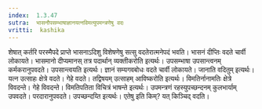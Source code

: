 ```yaml
---
index:  1.3.47
sutra:  भासनौपसम्भाषाज्ञानयत्नविमत्युपमन्त्रणेषु वदः
vritti:  kashika 
---
```


शेषात् कर्तरि परस्मैपदे प्राप्ते भासनाऽदिशु विशेषणेषु सत्सु वदतेरात्मनेपदं भवति। भासनं दीप्तिः वदते चार्वी लोकायते। भासमानो दीप्यमानस् तत्र पदार्थान् व्यक्तीकरोति इत्यर्थः। उपसम्भाषा उपसान्त्वनम् कर्मकरानुपवदते। उपसान्त्वयति इत्यर्थः। ज्ञानं सम्यगवबोधः वदते चार्वी लोकायते। जानाति वदितुम् इत्यर्थः। यत्न उत्साहः क्षेत्रे वदते। गेहे वदते। तद्विषयम् उत्साहम् आविष्करोति इत्यर्थः। विमतिर्नानामतिः क्षेत्रे विवदन्ते। गेहे विवदन्ते। विमतिपतिता विचित्रं भाषन्ते इत्यर्थः। उपमन्त्रणं रहस्युपच्छन्दनम् कुलभार्याम् उपवदते। परदारानुपवदते। उपच्छन्दय्ति इत्यर्थः। एतेषु इति किम्? यत् किञ्चिद् वदति।

